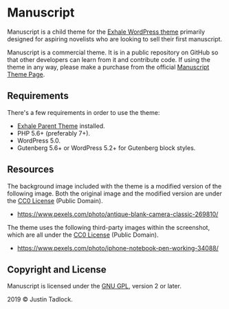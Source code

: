 # Manuscript

Manuscript is a child theme for the [Exhale WordPress theme](https://themehybrid.com/themes/exhale) primarily designed for aspiring novelists who are looking to sell their first manuscript.

Manuscript is a commercial theme.  It is in a public repository on GitHub so that other developers can learn from it and contribute code.  If using the theme in any way, please make a purchase from the official [Manuscript Theme Page](https://themehybrid.com/themes/exhale-manuscript).

## Requirements

There's a few requirements in order to use the theme:

* [Exhale Parent Theme](https://themehybrid.com/themes/exhale) installed.
* PHP 5.6+ (preferably 7+).
* WordPress 5.0.
* Gutenberg 5.6+ or WordPress 5.2+ for Gutenberg block styles.

## Resources

The background image included with the theme is a modified version of the following image.  Both the original image and the modified version are under the [CC0 License](https://creativecommons.org/publicdomain/zero/1.0/) (Public Domain).

- https://www.pexels.com/photo/antique-blank-camera-classic-269810/

The theme uses the following third-party images within the screenshot, which are all under the [CC0 License](https://creativecommons.org/publicdomain/zero/1.0/) (Public Domain).

- https://www.pexels.com/photo/iphone-notebook-pen-working-34088/

## Copyright and License

Manuscript is licensed under the [GNU GPL](https://www.gnu.org/licenses/gpl-2.0.html), version 2 or later.

2019 &copy; Justin Tadlock.
